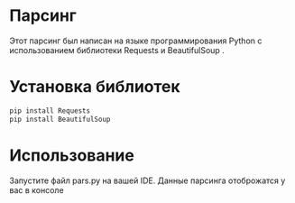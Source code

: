 # Парсинг
Этот парсинг был написан на языке программирования Python с использованием библиотеки Requests и BeautifulSoup .
# Установка библиотек
```sh
pip install Requests
pip install BeautifulSoup
```
# Использование
Запустите файл pars.py на вашей IDE.
Данные парсинга отоброжатся у вас в консоле
